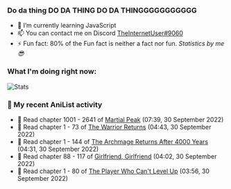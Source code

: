 ### Do da thing DO DA THING DO DA THINGGGGGGGGGGG

<!-- **TheInternetUser0/TheInternetUser0** is a ✨ _special_ ✨ repository because its `README.md` (this file) appears on your GitHub profile. -->


- 🌱 I’m currently learning JavaScript
- 📫 You can contact me on Discord [TheInternetUser#9060](https://discord.com/users/534117072796385300)
- ⚡ Fun fact: 80% of the Fun fact is neither a fact nor fun. _Statistics by me 😎_

### What I'm doing right now:
![Stats](https://discord.c99.nl/widget/theme-3/534117072796385300.png)

### 🌸 My recent AniList activity

<!-- ANILIST_ACTIVITY:start -->

-   📖 Read chapter 1001 - 2641 of [Martial Peak](https://anilist.co/manga/104494) (07:39, 30 September 2022)
-   📖 Read chapter 1 - 73 of [The Warrior Returns](https://anilist.co/manga/135318) (04:43, 30 September 2022)
-   📖 Read chapter 1 - 144 of [The Archmage Returns After 4000 Years](https://anilist.co/manga/118424) (04:31, 30 September 2022)
-   📖 Read chapter 88 - 117 of [Girlfriend, Girlfriend](https://anilist.co/manga/116266) (04:02, 30 September 2022)
-   📖 Read chapter 1 - 80 of [The Player Who Can't Level Up](https://anilist.co/manga/130511) (03:56, 30 September 2022)

<!-- ANILIST_ACTIVITY:end -->
